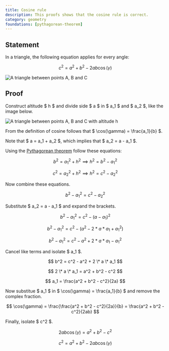 ```yaml
---
title: Cosine rule
description: This proofs shows that the cosine rule is correct.
category: geometry
foundations: [pythagorean-theorem]
---
```


## Statement

In a triangle, the following equation applies for every angle:

$$ c^2 = a^2 + b^2 - 2ab\cos(\gamma) $$

![A triangle between points A, B and C](/proofs/cosine-rule.svg)

## Proof

Construct altitude $ h $ and divide side $ a $ in $ a_1 $ and $ a_2 $, like the image below.

![A triangle between points A, B and C with altitude h](/proofs/cosine-rule-proof.svg)

From the definition of cosine follows that $ \cos(\gamma) = \frac{a_1}{b} $.

Note that $ a = a_1 + a_2 $, which implies that $ a_2 = a - a_1 $.

Using the [Pythagorean theorem](/proofs/pythagorean-theorem) follow these equations:

$$ b^2 = a_1^2 + h^2 \implies h^2 = b^2 - a_1^2 $$

$$ c^2 = a_2^2 + h^2 \implies h^2 = c^2 - a_2^2 $$

Now combine these equations.

$$ b^2 - a_1^2 = c^2 - a_2^2 $$

Substitute $ a_2 = a - a_1 $ and expand the brackets.

$$ b^2 - a_1^2 = c^2 - (a - a_1)^2 $$

$$ b^2 - a_1^2 = c^2 - (a^2 - 2 * a * a_1 + a_1^2) $$

$$ b^2 - a_1^2 = c^2 - a^2 + 2 * a * a_1 - a_1^2 $$

Cancel like terms and isolate $ a_1 $.

$$ b^2 = c^2 - a^2 + 2 \* a \* a_1 $$

$$ 2 \* a \* a_1 = a^2 + b^2 - c^2 $$

$$ a_1 = \frac{a^2 + b^2 - c^2}{2a} $$

Now substitue $ a_1 $ in $ \cos(\gamma) = \frac{a_1}{b} $ and remove the complex fraction.

$$ \cos(\gamma) = \frac{\frac{a^2 + b^2 - c^2}{2a}}{b} = \frac{a^2 + b^2 - c^2}{2ab} $$

Finally, isolate $ c^2 $.

$$ 2ab\cos(\gamma) = a^2 + b^2 - c^2 $$

$$ c^2 = a^2 + b^2 - 2ab\cos(\gamma) $$

